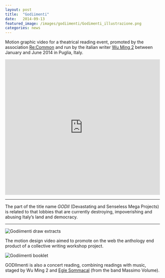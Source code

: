 ```yaml
---
layout: post
title:  "Godiimenti"
date:   2014-09-13
featured_image: /images/godiimenti/Godimenti_illustrazione.png
categories: news
---
```


Motion graphic video for a theatrical reading event, promoted by the association <a href="http://www.recommon.org/eng/godiimenti-abc-guide-to-resist-devastating-mega-projects/" target="_blank">Re:Common</a> and run by the italian writer <a href="http://www.wumingfoundation.com/giap/?p=18780" target="_blank">Wu Ming 2</a> between January and June 2014 in Puglia, Italy.

<iframe src="https://player.vimeo.com/video/105421434?color=e74c3c&title=0&byline=0&portrait=0" width="100%" height="440" frameborder="0" webkitallowfullscreen mozallowfullscreen allowfullscreen></iframe>

<hr>
<div class="highlight">
The part of the title name <i>GODII</i> (Devastating and Senseless Mega Projects) is related to that lobbies that are currently destroying, impoverishing and abusing Italy’s land and democracy.
</div>
<hr>

<img src="http://payload399.cargocollective.com/1/10/325579/10281174/Screen-Shot-2014-08-12-at-13.33.35.png" alt="Godiimenti draw extracts">

The motion design video aimed to promote on the web the anthology end product of a collective writing workshop project.

<img src="http://payload399.cargocollective.com/1/10/325579/10281174/goddimenti_booklet_2.png" alt="Godiimenti booklet">

GODIImenti is also a concert reading, combining readings with music, staged by Wu Ming 2 and <a href="https://www.youtube.com/watch?t=2&v=LsA35_0lh68" target="_blank">Egle Sommacal</a> (from the band Massimo Volume).
